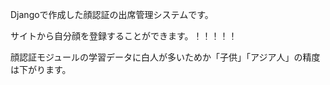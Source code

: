 Djangoで作成した顔認証の出席管理システムです。

サイトから自分顔を登録することができます。！！！！！

顔認証モジュールの学習データに白人が多いためか「子供」「アジア人」の精度は下がります。
